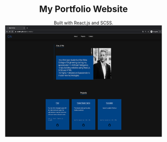 <div align="center">
  <h1>
    My Portfolio Website
  </h1>
</div>

<div align="center">
  Built with React.js and SCSS.
</div>

<div align="center">
  <img alt="screen-shot" src="./public/media/screen-shot.png" width="640" height="360" />
</div>
